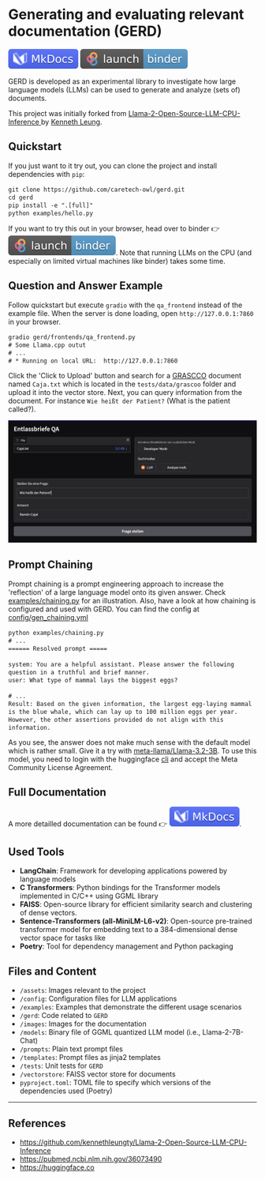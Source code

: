 # Generating and evaluating relevant documentation (GERD)

[![Documentation](media/mkdocs_logo.svg)](https://caretech-owl.github.io/gerd)
[![Binder](media/binder_badge.svg)](https://mybinder.org/v2/gh/caretech-owl/gerd/HEAD?labpath=%2Fnotebooks%2Fhello_gerd.ipynb)

GERD is developed as an experimental library to investigate how large language models (LLMs) can be used to generate and analyze (sets of) documents.

This project was initially forked from [Llama-2-Open-Source-LLM-CPU-Inference
](https://github.com/kennethleungty/Llama-2-Open-Source-LLM-CPU-Inference) by [Kenneth Leung](https://github.com/kennethleungty).

## Quickstart

If you just want to it try out, you can clone the project and install dependencies with `pip`:

```shell
git clone https://github.com/caretech-owl/gerd.git
cd gerd
pip install -e ".[full]"
python examples/hello.py
```

If you want to try this out in your browser, head over to binder 👉 [![Binder](media/binder_badge.svg)](https://mybinder.org/v2/gh/caretech-owl/gerd/HEAD?labpath=%2Fnotebooks%2Fhello_gerd.ipynb). 
Note that running LLMs on the CPU (and especially on limited virtual machines like binder) takes some time.

## Question and Answer Example

Follow quickstart but execute `gradio` with the `qa_frontend` instead of the example file.
When the server is done loading, open `http://127.0.0.1:7860` in your browser.

```shell
gradio gerd/frontends/qa_frontend.py
# Some Llama.cpp outut
# ...
# * Running on local URL:  http://127.0.0.1:7860
```

Click the 'Click to Upload' button and search for a [GRASCCO](https://pubmed.ncbi.nlm.nih.gov/36073490/) document named `Caja.txt` which is located in the `tests/data/grascoo` folder and upload it into the vector store. Next, you can query information from the document. For instance `Wie heißt der Patient?` (What is the patient called?).

![](media/qa.png)

## Prompt Chaining

Prompt chaining is a prompt engineering approach to increase the 'reflection' of a large language model onto its given answer. Check [examples/chaining.py](examples/chaining.py) for an illustration. Also, have a look at how chaining is configured and used with GERD. You can find the config at [config/gen_chaining.yml](config/gen_chaining.yml)

```shell
python examples/chaining.py
# ...
====== Resolved prompt =====

system: You are a helpful assistant. Please answer the following question in a truthful and brief manner.
user: What type of mammal lays the biggest eggs?

# ...
Result: Based on the given information, the largest egg-laying mammal is the blue whale, which can lay up to 100 million eggs per year. However, the other assertions provided do not align with this information.
```

As you see, the answer does not make much sense with the default model which is rather small.
Give it a try with [meta-llama/Llama-3.2-3B](https://huggingface.co/meta-llama/Llama-3.2-3B).
To use this model, you need to login with the huggingface [cli](https://huggingface.co/docs/huggingface_hub/en/guides/cli) and accept the Meta Community License Agreement.

## Full Documentation
A more detailled documentation can be found 👉 [![Documentation](media/mkdocs_logo.svg)](https://caretech-owl.github.io/gerd).

## Used Tools
- **LangChain**: Framework for developing applications powered by language models
- **C Transformers**: Python bindings for the Transformer models implemented in C/C++ using GGML library
- **FAISS**: Open-source library for efficient similarity search and clustering of dense vectors.
- **Sentence-Transformers (all-MiniLM-L6-v2)**: Open-source pre-trained transformer model for embedding text to a 384-dimensional dense vector space for tasks like
- **Poetry**: Tool for dependency management and Python packaging


## Files and Content
- `/assets`: Images relevant to the project
- `/config`: Configuration files for LLM applications
- `/examples`: Examples that demonstrate the different usage scenarios
- `/gerd`: Code related to `GERD`
- `/images`: Images for the documentation
- `/models`: Binary file of GGML quantized LLM model (i.e., Llama-2-7B-Chat)
- `/prompts`: Plain text prompt files
- `/templates`: Prompt files as jinja2 templates 
- `/tests`: Unit tests for `GERD`
- `/vectorstore`: FAISS vector store for documents
- `pyproject.toml`: TOML file to specify which versions of the dependencies used (Poetry)

___

## References
- https://github.com/kennethleungty/Llama-2-Open-Source-LLM-CPU-Inference
- https://pubmed.ncbi.nlm.nih.gov/36073490
- https://huggingface.co
